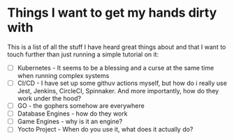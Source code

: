 # Things I want to get my hands dirty with

This is a list of all the stuff I have heard great things about and that I want to touch further than just running a simple tutorial on it:

- [ ] Kubernetes - It seems to be a blessing and a curse at the same time when running complex systems
- [ ] CI/CD - I have set up some githuv actions myself, but how do i really use Jest, Jenkins, CircleCI, Spinnaker. And more importantly, how do they work under the hood?
- [ ] GO - the gophers somehow are everywhere
- [ ] Database Engines - how do they work
- [ ] Game Engines - why is it an engine?
- [ ] Yocto Project - When do you use it, what does it actually do?
